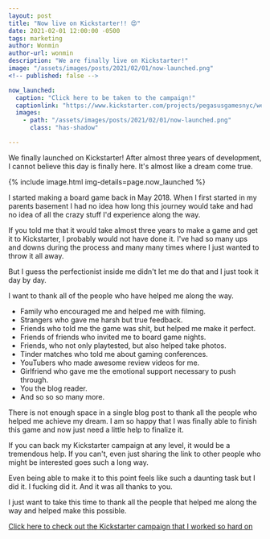 ```yaml
---
layout: post
title: "Now live on Kickstarter!! 😍"
date: 2021-02-01 12:00:00 -0500
tags: marketing
author: Wonmin
author-url: wonmin
description: "We are finally live on Kickstarter!"
image: "/assets/images/posts/2021/02/01/now-launched.png"
<!-- published: false -->

now_launched:
  caption: "Click here to be taken to the campaign!"
  captionlink: "https://www.kickstarter.com/projects/pegasusgamesnyc/welcome-to-sysifus-corp-a-cut-throat-corporate-board-game"
  images:
    - path: "/assets/images/posts/2021/02/01/now-launched.png"
      class: "has-shadow"

---
```


We finally launched on Kickstarter! After almost three years of development, I cannot believe this day is finally here. It's almost like a dream come true.

{% include image.html img-details=page.now_launched %}

I started making a board game back in May 2018. When I first started in my parents basement I had no idea how long this journey would take and had no idea of all the crazy stuff I'd experience along the way.

If you told me that it would take almost three years to make a game and get it to Kickstarter, I probably would not have done it. I've had so many ups and downs during the process and many many times where I just wanted to throw it all away.

But I guess the perfectionist inside me didn't let me do that and I just took it day by day.

I want to thank all of the people who have helped me along the way.

- Family who encouraged me and helped me with filming.
- Strangers who gave me harsh but true feedback.
- Friends who told me the game was shit, but helped me make it perfect.
- Friends of friends who invited me to board game nights.
- Friends, who not only playtested, but also helped take photos.
- Tinder matches who told me about gaming conferences.
- YouTubers who made awesome review videos for me.
- Girlfriend who gave me the emotional support necessary to push through.
- You the blog reader.
- And so so so many more.

There is not enough space in a single blog post to thank all the people who helped me achieve my dream. I am so happy that I was finally able to finish this game and now just need a little help to finalize it.

If you can back my Kickstarter campaign at any level, it would be a tremendous help. If you can't, even just sharing the link to other people who might be interested goes such a long way.

Even being able to make it to this point feels like such a daunting task but I did it. I fucking did it. And it was all thanks to you.

I just want to take this time to thank all the people that helped me along the way and helped make this possible.

[Click here to check out the Kickstarter campaign that I worked so hard on](https://www.kickstarter.com/projects/pegasusgamesnyc/welcome-to-sysifus-corp-a-cut-throat-corporate-board-game)
